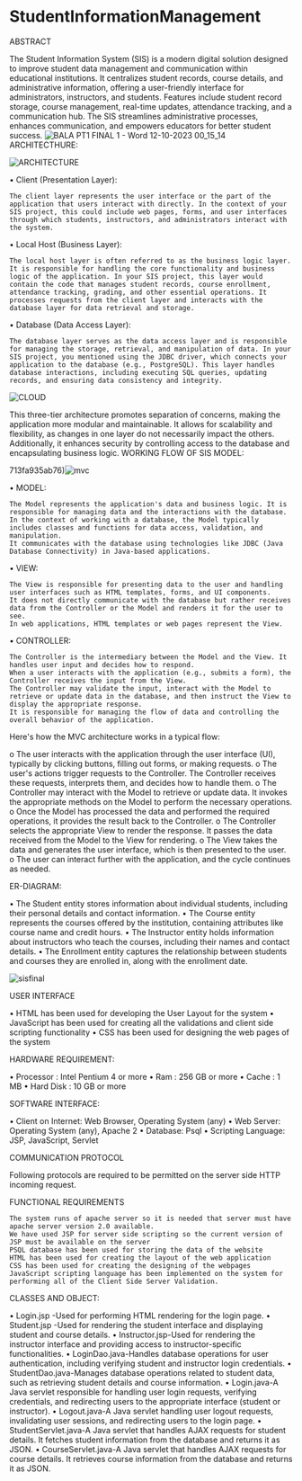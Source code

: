 # StudentInformationManagement
   ABSTRACT

The Student Information System (SIS) is a modern digital solution designed to improve student data management and communication within educational institutions. It centralizes student records, course details, and administrative information, offering a user-friendly interface for administrators, instructors, and students. Features include student record storage, course management, real-time updates, attendance tracking, and a communication hub. The SIS streamlines administrative processes, enhances communication, and empowers educators for better student success.
![BALA PT1 FINAL 1 - Word 12-10-2023 00_15_14](https://github.com/ishhookayy/StudentInformationManagement/assets/138235393/13a00c71-58cf-4704-af57-92c3d73514e5)
ARCHITECTHURE:

![ARCHITECTURE](https://github.com/ishhookayy/StudentInformationManagement/assets/138235393/3f7dabea-ae08-4e47-a274-713fa935ab76)

•	Client (Presentation Layer):

	The client layer represents the user interface or the part of the application that users interact with directly. In the context of your SIS project, this could include web pages, forms, and user interfaces through which students, instructors, and administrators interact with the system.

•	Local Host (Business Layer):

	The local host layer is often referred to as the business logic layer. It is responsible for handling the core functionality and business logic of the application. In your SIS project, this layer would contain the code that manages student records, course enrollment, attendance tracking, grading, and other essential operations. It processes requests from the client layer and interacts with the database layer for data retrieval and storage.

•	Database (Data Access Layer):

	The database layer serves as the data access layer and is responsible for managing the storage, retrieval, and manipulation of data. In your SIS project, you mentioned using the JDBC driver, which connects your application to the database (e.g., PostgreSQL). This layer handles database interactions, including executing SQL queries, updating records, and ensuring data consistency and integrity.

![CLOUD](https://github.com/ishhookayy/StudentInformationManagement/assets/138235393/01687ed3-798b-4fbf-8d0b-450737b7c5e3)

This three-tier architecture promotes separation of concerns, making the application more modular and maintainable. It allows for scalability and flexibility, as changes in one layer do not necessarily impact the others. Additionally, it enhances security by controlling access to the database and encapsulating business logic.
WORKING FLOW OF SIS MODEL:

713fa935ab76)![mvc](https://github.com/ishhookayy/StudentInformationManagement/assets/138235393/cbdb4524-1c61-44e3-a19b-36be686edf9d)

•	MODEL:

	The Model represents the application's data and business logic. It is responsible for managing data and the interactions with the database.
	In the context of working with a database, the Model typically includes classes and functions for data access, validation, and manipulation.
	It communicates with the database using technologies like JDBC (Java Database Connectivity) in Java-based applications.

•	VIEW:

	The View is responsible for presenting data to the user and handling user interfaces such as HTML templates, forms, and UI components.
	It does not directly communicate with the database but rather receives data from the Controller or the Model and renders it for the user to see.
	In web applications, HTML templates or web pages represent the View.

•	CONTROLLER:

	The Controller is the intermediary between the Model and the View. It handles user input and decides how to respond.
	When a user interacts with the application (e.g., submits a form), the Controller receives the input from the View.
	The Controller may validate the input, interact with the Model to retrieve or update data in the database, and then instruct the View to display the appropriate response.
	It is responsible for managing the flow of data and controlling the overall behavior of the application.

Here's how the MVC architecture works in a typical flow:

o	The user interacts with the application through the user interface (UI), typically by clicking buttons, filling out forms, or making requests.
o	The user's actions trigger requests to the Controller. The Controller receives these requests, interprets them, and decides how to handle them.
o	The Controller may interact with the Model to retrieve or update data. It invokes the appropriate methods on the Model to perform the necessary operations.
o	Once the Model has processed the data and performed the required operations, it provides the result back to the Controller.
o	The Controller selects the appropriate View to render the response. It passes the data received from the Model to the View for rendering.
o	The View takes the data and generates the user interface, which is then presented to the user.
o	The user can interact further with the application, and the cycle continues as needed.

ER-DIAGRAM:

•	The Student entity stores information about individual students, including their personal details and contact information.
•	The Course entity represents the courses offered by the institution, containing attributes like course name and credit hours.
•	The Instructor entity holds information about instructors who teach the courses, including their names and contact details.
•	The Enrollment entity captures the relationship between students and courses they are enrolled in, along with the enrollment date.

![sisfinal](https://github.com/ishhookayy/StudentInformationManagement/assets/138235393/35dd802e-a400-42a9-a08a-6cef84199d55)

USER INTERFACE

•	HTML has been used for developing the User Layout for the system
•	JavaScript has been used for creating all the validations and client side scripting functionality
•	CSS has been used for designing the web pages of the system

HARDWARE REQUIREMENT:

•	Processor        :  Intel Pentium 4 or more
•	Ram                 : 256 GB or more
•	Cache              : 1 MB
•	Hard Disk        :  10 GB or more

SOFTWARE INTERFACE:

•	Client on Internet: Web Browser, Operating System (any)
•	Web Server: Operating System (any), Apache 2
•	Database: Psql
•	Scripting Language: JSP, JavaScript, Servlet

COMMUNICATION PROTOCOL

Following protocols are required to be permitted on the server side HTTP incoming request.

FUNCTIONAL REQUIREMENTS

	The system runs of apache server so it is needed that server must have apache server version 2.0 available.
	We have used JSP for server side scripting so the current version of JSP must be available on the server
	PSQL database has been used for storing the data of the website
 	HTML has been used for creating the layout of the web application
	CSS has been used for creating the designing of the webpages
	JavaScript scripting language has been implemented on the system for performing all of the Client Side Server Validation.

CLASSES AND OBJECT:


•	Login.jsp -Used for performing HTML rendering for the login page.
•	Student.jsp -Used for rendering the student interface and displaying student and course details.
•	Instructor.jsp-Used for rendering the instructor interface and providing access to instructor-specific functionalities.
•	LoginDao.java-Handles database operations for user authentication, including verifying student and instructor login credentials.
•	StudentDao.java-Manages database operations related to student data, such as retrieving student details and course information.
•	Login.java-A Java servlet responsible for handling user login requests, verifying credentials, and redirecting users to the appropriate interface (student or instructor).
•	Logout.java-A Java servlet handling user logout requests, invalidating user sessions, and redirecting users to the login page.
•	StudentServlet.java-A Java servlet that handles AJAX requests for student details. It fetches student information from the database and returns it as JSON.
•	CourseServlet.java-A Java servlet that handles AJAX requests for course details. It retrieves course information from the database and returns it as JSON.

